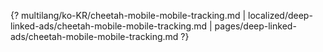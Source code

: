 {? multilang/ko-KR/cheetah-mobile-mobile-tracking.md | localized/deep-linked-ads/cheetah-mobile-mobile-tracking.md | pages/deep-linked-ads/cheetah-mobile-mobile-tracking.md ?}
